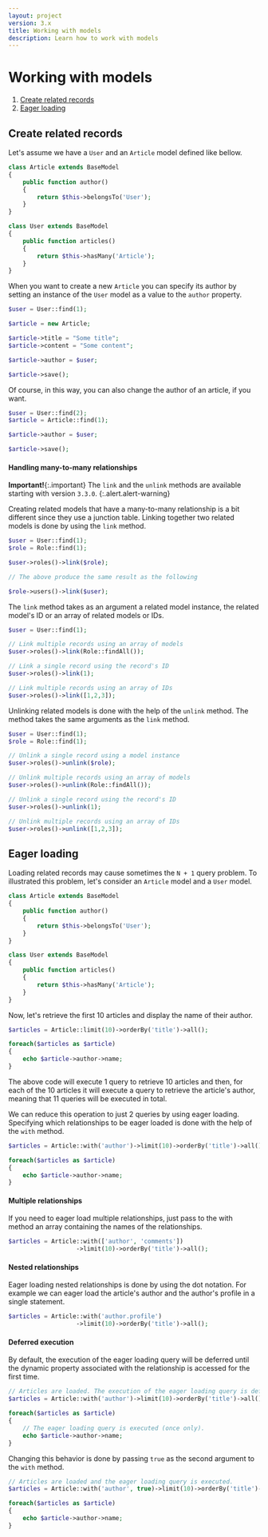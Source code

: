 ```yaml
---
layout: project
version: 3.x
title: Working with models
description: Learn how to work with models
---
```

# Working with models

1. [Create related records](#create-related-records)
2. [Eager loading](#eager-loading)

## Create related records

Let's assume we have a `User` and an `Article` model defined like bellow.

```php
class Article extends BaseModel
{
    public function author()
    {
        return $this->belongsTo('User');
    }
}

class User extends BaseModel
{
    public function articles()
    {
        return $this->hasMany('Article');
    }
}
```

When you want to create a new `Article` you can specify its author by setting an 
instance of the `User` model as a value to the `author` property.

```php
$user = User::find(1);

$article = new Article;

$article->title = "Some title";
$article->content = "Some content";

$article->author = $user;

$article->save();
```

Of course, in this way, you can also change the author of an article, if you want.

```php
$user = User::find(2);
$article = Article::find(1);

$article->author = $user;

$article->save();
```

#### Handling many-to-many relationships

**Important!**{:.important}
The `link` and the `unlink` methods are available 
starting with version `3.3.0`.
{:.alert.alert-warning}

Creating related models that have a many-to-many relationship is a bit different since 
they use a junction table. Linking together two related models is done by using the `link` method.

```php
$user = User::find(1);
$role = Role::find(1);

$user->roles()->link($role);

// The above produce the same result as the following

$role->users()->link($user);
```

The `link` method takes as an argument a related model instance, 
the related model's ID or an array of related models or IDs.

```php
$user = User::find(1);

// Link multiple records using an array of models
$user->roles()->link(Role::findAll());

// Link a single record using the record's ID
$user->roles()->link(1);

// Link multiple records using an array of IDs
$user->roles()->link([1,2,3]);
```

Unlinking related models is done with the help of the `unlink` method. 
The method takes the same arguments as the `link` method.

```php
$user = User::find(1);
$role = Role::find(1);

// Unlink a single record using a model instance
$user->roles()->unlink($role);

// Unlink multiple records using an array of models
$user->roles()->unlink(Role::findAll());

// Unlink a single record using the record's ID
$user->roles()->unlink(1);

// Unlink multiple records using an array of IDs
$user->roles()->unlink([1,2,3]);
```

## Eager loading

Loading related records may cause sometimes the `N + 1` query problem. To illustrated this problem, 
let's consider an `Article` model and a `User` model.

```php
class Article extends BaseModel
{
    public function author()
    {
        return $this->belongsTo('User');
    }
}

class User extends BaseModel
{
    public function articles()
    {
        return $this->hasMany('Article');
    }
}
```

Now, let's retrieve the first 10 articles and display the name of their author.

```php
$articles = Article::limit(10)->orderBy('title')->all();

foreach($articles as $article)
{
    echo $article->author->name;
}
```

The above code will execute 1 query to retrieve 10 articles and then, for each of 
the 10 articles it will execute a query to retrieve the article's author, 
meaning that 11 queries will be executed in total.

We can reduce this operation to just 2 queries by using eager loading. 
Specifying which relationships to be eager loaded is done with the help of the `with` method.

```php
$articles = Article::with('author')->limit(10)->orderBy('title')->all();

foreach($articles as $article)
{
    echo $article->author->name;
}
```

#### Multiple relationships

If you need to eager load multiple relationships, just pass to the with method an
array containing the names of the relationships.

```php
$articles = Article::with(['author', 'comments'])
                   ->limit(10)->orderBy('title')->all();
```

#### Nested relationships

Eager loading nested relationships is done by using the dot notation. 
For example we can eager load the article's author and the author's profile in a single statement.

```php
$articles = Article::with('author.profile')
                   ->limit(10)->orderBy('title')->all();
```

#### Deferred execution

By default, the execution of the eager loading query will be deferred until the 
dynamic property associated with the relationship is accessed for the first time.

```php
// Articles are loaded. The execution of the eager loading query is deferred.
$articles = Article::with('author')->limit(10)->orderBy('title')->all();

foreach($articles as $article)
{
    // The eager loading query is executed (once only).
    echo $article->author->name;
}
```

Changing this behavior is done by passing `true` as the second argument to the `with` method.

```php
// Articles are loaded and the eager loading query is executed.
$articles = Article::with('author', true)->limit(10)->orderBy('title')->all();

foreach($articles as $article)
{
    echo $article->author->name;
}
```